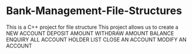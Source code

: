 # Bank-Management-File-Structures
This is a C++ project for file structure
This project allows us to
create a NEW ACCOUNT
DEPOSIT AMOUNT
WITHDRAW AMOUNT
BALANCE ENQUIRY 
ALL ACCOUNT HOLDER LIST 
CLOSE AN ACCOUNT
MODIFY AN ACCOUNT 
